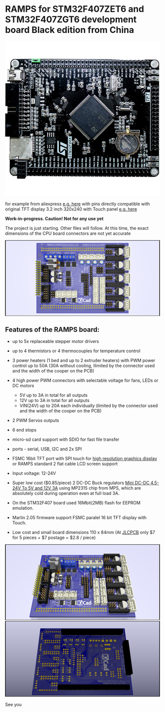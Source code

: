 # RAMPS for STM32F407ZET6 and STM32F407ZGT6 development board Black edition from China
![Picture from KiCad Rendering](Images/Stm32f407zet6-F407zgt6.jpg)

for example from aliexpress [e.g. here](https://www.aliexpress.com/wholesale?catId=0&initiative_id=SB_20200509043338&SearchText=stm32f407Zet6+development+board)
with pins directly compatible with original TFT display 3.2 inch 320x240 with Touch panel  [e.g. here](https://www.aliexpress.com/wholesale?catId=0&initiative_id=SB_20200509115015&origin=y&SearchText=3.2+TFT+for+STM32F407VET6)

__Work-in-progress. Caution! Not for any use yet__

The project is just starting. Other files will follow.
At this time, the exact dimensions of the CPU 
board connectors are not yet accurate

![Picture from KiCad Rendering](Images/RAMPS_STM32F407_TFT_Touch.png)

Features of the RAMPS board:
-----
  + up to 5x replaceable stepper motor drivers 
  + up to 4 thermistors or 4 thermocouples for temperature control
  + 3 power heaters (1 bed and up to 2 extruder heaters) with PWM power control up to 50A (30A without cooling, llimited by the connector used and the width of the cooper on the PCB)
  + 4 high power PWM connectors with selectable voltage for fans, LEDs or DC motors
    - 5V up to 3A in total for all outputs
    - 12V up to 3A in total for all outputs
    - VIN(24V) up to 20A each individually (limited by the connector used and the width of the cooper on the PCB)
  + 2 PWM Servos outputs
  + 6 end stops 
  + micro-sd card support with SDIO for fast file transfer
  + ports - serial, USB, I2C and 2x SPI
  + FSMC 16bit TFT port with SPI touch for [high resolution graphics display](https://www.aliexpress.com/wholesale?catId=0&initiative_id=SB_20200509115015&origin=y&SearchText=3.2+TFT+for+STM32F407VET6)  or RAMPS standard 2 flat cable LCD screen support
  + Input voltage: 12-24V
  + Super low cost ($0.85/piece) 2 DC-DC Buck regulators [Mini DC-DC 4.5-24V To 5V and 12V 3A](https://www.aliexpress.com/wholesale?catId=0&initiative_id=SB_20200509121836&origin=y&SearchText=Mini+DC-DC+12-24V+To+5V+3A+) using  MP2315 chip from MPS, which are absolutely cold during operation even at full load 3A.
  + On the STM32F407 board used 16Mbit(2MB) flash for EEPROM emulation.
  + Marlin 2.05 firmware support FSMC paralel 16 bit TFT display with Touch. 
  
  + Low cost and small board dimensions 110 x 84mm (At [JLCPCB](https://jlcpcb.com/) only $7 for 5 pieces + $7 postage = $2.8 / piece) 
  
![Picture from KiCad Rendering](Images/RAMPS_STM32F407_TFT_Touch1.png)
![Picture from KiCad Rendering](Images/RAMPS_STM32F407_TFT_Touch2.png)

See you


